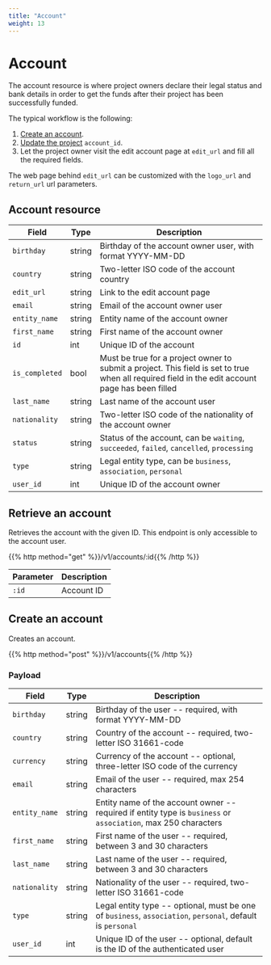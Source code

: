 ```yaml
---
title: "Account"
weight: 13
---
```


# Account

The account resource is where project owners declare their legal status and bank details in order to get the funds after their project has been successfully funded.

The typical workflow is the following:

1. [Create an account](#create-an-account).
2. [Update the project](#update-a-project) `account_id`.
3. Let the project owner visit the edit account page at `edit_url` and fill all the required fields.

The web page behind `edit_url` can be customized with the `logo_url` and `return_url` url parameters.

## Account resource

| Field          | Type   | Description                                                                                                                                      |
| -------------- | ------ | ------------------------------------------------------------------------------------------------------------------------------------------------ |
| `birthday`     | string | Birthday of the account owner user, with format YYYY-MM-DD                                                                                       |
| `country`      | string | Two-letter ISO code of the account country                                                                                                       |
| `edit_url`     | string | Link to the edit account page                                                                                                                    |
| `email`        | string | Email of the account owner user                                                                                                                  |
| `entity_name`  | string | Entity name of the account owner                                                                                                                 |
| `first_name`   | string | First name of the account owner                                                                                                                  |
| `id`           | int    | Unique ID of the account                                                                                                                         |
| `is_completed` | bool   | Must be true for a project owner to submit a project. This field is set to true when all required field in the edit account page has been filled |
| `last_name`    | string | Last name of the account user                                                                                                                    |
| `nationality`  | string | Two-letter ISO code of the nationality of the account owner                                                                                      |
| `status`       | string | Status of the account, can be `waiting`, `succeeded`, `failed`, `cancelled`, `processing`                                                        |
| `type`         | string | Legal entity type, can be `business`, `association`, `personal`                                                                                  |
| `user_id`      | int    | Unique ID of the account owner                                                                                                                   |

## Retrieve an account

Retrieves the account with the given ID. This endpoint is only accessible to the account user.

{{% http method="get" %}}/v1/accounts/:id{{% /http %}}

| Parameter | Description |
| --------- | ------------|
| `:id`     | Account ID  |

## Create an account

Creates an account.

{{% http method="post" %}}/v1/accounts{{% /http %}}

### Payload

| Field         | Type   | Description                                                                                                     |
| ------------- | ------ | --------------------------------------------------------------------------------------------------------------- |
| `birthday`    | string | Birthday of the user -- required, with format YYYY-MM-DD                                                        |
| `country`     | string | Country of the account -- required, two-letter ISO 31661-code                                                   |
| `currency`    | string | Currency of the account -- optional, three-letter ISO code of the currency                                      |
| `email`       | string | Email of the user -- required, max 254 characters                                                               |
| `entity_name` | string | Entity name of the account owner -- required if entity type is `business` or `association`,  max 250 characters |
| `first_name`  | string | First name of the user -- required, between 3 and 30 characters                                                 |
| `last_name`   | string | Last name of the user -- required, between 3 and 30 characters                                                  |
| `nationality` | string | Nationality of the user -- required, two-letter ISO 31661-code                                                  |
| `type`        | string | Legal entity type -- optional, must be one of `business`, `association`, `personal`, default is `personal`      |
| `user_id`     | int    | Unique ID of the user -- optional, default is the ID of the authenticated user                                  |
